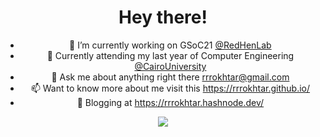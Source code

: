 <div align=center>
 <h1>Hey there!</h1>

- 🔭 I’m currently working on GSoC21 [@RedHenLab](https://www.redhenlab.org/)
- 🌱 Currently attending my last year of Computer Engineering [@CairoUniversity](http://eng.cu.edu.eg/en/)
- 💬 Ask me about anything right there rrrokhtar@gmail.com
- 📫 Want to know more about me visit this https://rrrokhtar.github.io/
- :bookmark_tabs: Blogging at https://rrrokhtar.hashnode.dev/

<p align="center">
<img src=https://github-readme-stats.vercel.app/api?username=rrrokhtar>
  </a>
</p>
  </div>

<!--
👋
Here are some ideas to get you started:

- 🔭 I’m currently working on ...
- 🌱 I’m currently learning ...
- 👯 I’m looking to collaborate on ...
- 🤔 I’m looking for help with ...
- 💬 Ask me about ...
- 📫 How to reach me: ...
- 😄 Pronouns: ...
- ⚡ Fun fact: ...
![](https://komarev.com/ghpvc/?username=mohamed-mokhtar)

-->
